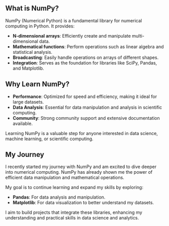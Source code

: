 ## What is NumPy?

NumPy (Numerical Python) is a fundamental library for numerical computing in Python. It provides:

- **N-dimensional arrays**: Efficiently create and manipulate multi-dimensional data.
- **Mathematical functions**: Perform operations such as linear algebra and statistical analysis.
- **Broadcasting**: Easily handle operations on arrays of different shapes.
- **Integration**: Serves as the foundation for libraries like SciPy, Pandas, and Matplotlib.

## Why Learn NumPy?

- **Performance**: Optimized for speed and efficiency, making it ideal for large datasets.
- **Data Analysis**: Essential for data manipulation and analysis in scientific computing.
- **Community**: Strong community support and extensive documentation available.

Learning NumPy is a valuable step for anyone interested in data science, machine learning, or scientific computing.

## My Journey

I recently started my journey with NumPy and am excited to dive deeper into numerical computing. NumPy has already shown me the power of efficient data manipulation and mathematical operations.

My goal is to continue learning and expand my skills by exploring:

- **Pandas**: For data analysis and manipulation.
- **Matplotlib**: For data visualization to better understand my datasets.

I aim to build projects that integrate these libraries, enhancing my understanding and practical skills in data science and analytics.

